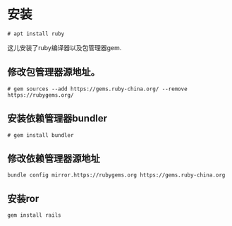 安装
===
```
# apt install ruby
```

这儿安装了ruby编译器以及包管理器gem.

## 修改包管理器源地址。
```
# gem sources --add https://gems.ruby-china.org/ --remove https://rubygems.org/

```
## 安装依赖管理器bundler
```
# gem install bundler
```

## 修改依赖管理器源地址
```
bundle config mirror.https://rubygems.org https://gems.ruby-china.org
```

## 安装ror
```
gem install rails
```